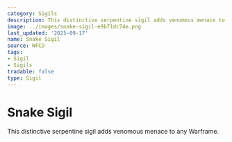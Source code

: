 ```yaml
---
category: Sigils
description: This distinctive serpentine sigil adds venomous menace to any Warframe.
image: ../images/snake-sigil-e9b71dc74e.png
last_updated: '2025-09-17'
name: Snake Sigil
source: WFCD
tags:
- Sigil
- Sigils
tradable: false
type: Sigil
---
```


# Snake Sigil

This distinctive serpentine sigil adds venomous menace to any Warframe.

